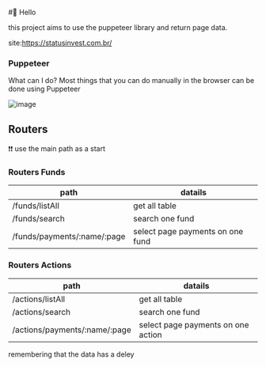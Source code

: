 #👋 Hello 

this project aims to use the puppeteer library and return page data.

site:https://statusinvest.com.br/

###  Puppeteer

What can I do?
Most things that you can do manually in the browser can be done using Puppeteer

![image](https://github.com/joaopedro29/Api_investment/blob/main/assets/GetAllActions.gif)

## Routers

❗️❗️ use the main path as a start
### Routers Funds

|path|datails|
|-------------|--------------|
|/funds/listAll|get all table|
|/funds/search|search one fund|
|/funds/payments/:name/:page|select page payments on one fund|


### Routers Actions

|path|datails|
|-------------|--------------|
|/actions/listAll|get all table|
|/actions/search|search one fund|
|/actions/payments/:name/:page|select page payments on one action|




remembering that the data has a deley